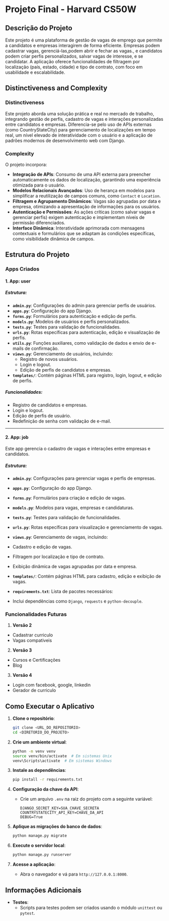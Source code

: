 
# Projeto Final - Harvard CS50W

## **Descrição do Projeto**

Este projeto é uma plataforma de gestão de vagas de emprego que permite a candidatos e empresas interagirem de forma eficiente. Empresas podem cadastrar vagas, gerenciá-las,podem abrir e fechar as vagas., e candidatos podem criar perfis personalizados, salvar vagas de interesse, e se candidatar. 
A aplicação oferece funcionalidades de filtragem por localização (país, estado, cidade) e tipo de contrato, com foco em usabilidade e escalabilidade.

## **Distinctiveness and Complexity**

### **Distinctiveness**
Este projeto aborda uma solução prática e real no mercado de trabalho, integrando gestão de perfis, cadastro de vagas e interações personalizadas entre candidatos e empresas. Diferencia-se pelo uso de APIs externas (como CountryStateCity) para gerenciamento de localizações em tempo real, um nível elevado de interatividade com o usuário e a aplicação de padrões modernos de desenvolvimento web com Django.

### **Complexity**
O projeto incorpora:
- **Integração de APIs**: Consumo de uma API externa para preencher automaticamente os dados de localização, garantindo uma experiência otimizada para o usuário.
- **Modelos Relacionais Avançados**: Uso de herança em modelos para simplificar a reutilização de campos comuns, como `Contact` e `Location`.
- **Filtragem e Agrupamento Dinâmicos**: Vagas são agrupadas por data e empresa, otimizando a apresentação de informações para os usuários.
- **Autenticação e Permissões**: As ações críticas (como salvar vagas e gerenciar perfis) exigem autenticação e implementam níveis de permissão diferenciados.
- **Interface Dinâmica**: Interatividade aprimorada com mensagens contextuais e formulários que se adaptam às condições específicas, como visibilidade dinâmica de campos.

## **Estrutura do Projeto**

### **Apps Criados**

#### **1. App: user**

##### Estrutura:
- **`admin.py`**: Configurações do admin para gerenciar perfis de usuários.
- **`apps.py`**: Configuração do app Django.
- **`forms.py`**: Formulários para autenticação e edição de perfis.
- **`models.py`**: Modelos de usuários e perfis personalizados.
- **`tests.py`**: Testes para validação de funcionalidades.
- **`urls.py`**: Rotas específicas para autenticação, edição e visualização de perfis.
- **`utils.py`**: Funções auxiliares, como validação de dados e envio de e-mails de confirmação.
- **`views.py`**: Gerenciamento de usuários, incluindo:
  - Registro de novos usuários.
  - Login e logout.
  - Edição de perfis de candidatos e empresas.
- **`templates/`**: Contém páginas HTML para registro, login, logout, e edição de perfis.

##### Funcionalidades:
- Registro de candidatos e empresas.
- Login e logout.
- Edição de perfis de usuário.
- Redefinição de senha com validação de e-mail.

---

#### **2. App: job**
Este app gerencia o cadastro de vagas e interações entre empresas e candidatos.

##### Estrutura:
   - **`admin.py`**: Configurações para gerenciar vagas e perfis de empresas.
   - **`apps.py`**: Configuração do app Django.
   - **`forms.py`**: Formulários para criação e edição de vagas.
   - **`models.py`**: Modelos para vagas, empresas e candidaturas.
   - **`tests.py`**: Testes para validação de funcionalidades.
   - **`urls.py`**: Rotas específicas para visualização e gerenciamento de vagas.
   - **`views.py`**: Gerenciamento de vagas, incluindo:
   - Cadastro e edição de vagas.
   - Filtragem por localização e tipo de contrato.
   - Exibição dinâmica de vagas agrupadas por data e empresa.
   - **`templates/`**: Contém páginas HTML para cadastro, edição e exibição de vagas.


   - **`requirements.txt`**: Lista de pacotes necessários:
   - Inclui dependências como `Django`, `requests` e `python-decouple`.

### **Funcionalidades Futuras**

   1. **Versão 2**
   - Cadastrar curriculo
   - Vagas compativeis

   2. **Versão 3**
   - Cursos e Certificações
   - Blog

   3. **Versão 4**
   - Login com facebook, google, linkedin
   - Gerador de curriculo

## **Como Executar o Aplicativo**

   1. **Clone o repositório**:
      ```bash
      git clone <URL_DO_REPOSITORIO>
      cd <DIRETORIO_DO_PROJETO>
      ```

   2. **Crie um ambiente virtual**:
      ```bash
      python -m venv venv
      source venv/bin/activate  # Em sistemas Unix
      venv\Scripts\activate  # Em sistemas Windows
      ```

   3. **Instale as dependências**:
      ```bash
      pip install -r requirements.txt
      ```

   4. **Configuração da chave da API**:
      - Crie um arquivo `.env` na raiz do projeto com a seguinte variável:
         ```
         DJANGO_SECRET_KEY=SUA_CHAVE_SECRETA
         COUNTRYSTATECITY_API_KEY=CHAVE_DA_API
         DEBUG=True
         ```

   5. **Aplique as migrações do banco de dados**:
      ```bash
      python manage.py migrate
      ```

   6. **Execute o servidor local**:
      ```bash
      python manage.py runserver
      ```

   7. **Acesse a aplicação**:
      - Abra o navegador e vá para `http://127.0.0.1:8000`.

## **Informações Adicionais**

- **Testes**:
  - Scripts para testes podem ser criados usando o módulo `unittest` ou `pytest`.
